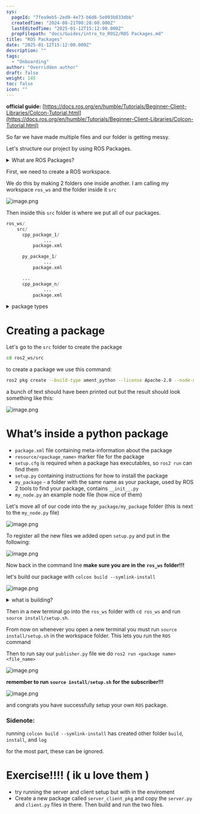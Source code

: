 ```yaml
---
sys:
  pageId: "7fea9eb5-2ed9-4e73-b6d6-5e093b833dbb"
  createdTime: "2024-08-21T00:28:00.000Z"
  lastEditedTime: "2025-01-12T15:12:00.000Z"
  propFilepath: "docs/Guides/intro_to_ROS2/ROS Packages.md"
title: "ROS Packages"
date: "2025-01-12T15:12:00.000Z"
description: ""
tags:
  - "Onboarding"
author: "Overridden author"
draft: false
weight: 145
toc: false
icon: ""
---
```


**official guide:** [https://docs.ros.org/en/humble/Tutorials/Beginner-Client-Libraries/Colcon-Tutorial.html](https://docs.ros.org/en/humble/Tutorials/Beginner-Client-Libraries/Colcon-Tutorial.html)

So far we have made multiple files and our folder is getting messy.

Let's structure our project by using ROS Packages.

<details>

<summary>What are ROS Packages?</summary>

ROS Packages are, as the name implies, packages of code that are highly sharable between ROS developers.

They consist of a folder, `package.xml` file, and source code

```python
      cpp_package_1/
		      ... imagine much code files here ..
          package.xml
```

</details>

First, we need to create a ROS workspace.

We do this by making 2 folders one inside another. I am calling my workspace `ros_ws` and the folder inside it `src`

![image.png](https://prod-files-secure.s3.us-west-2.amazonaws.com/d518164a-d88e-44d1-a4ee-3adb3bd8bce0/70706947-fd18-4537-a67b-e12946812d31/image.png?X-Amz-Algorithm=AWS4-HMAC-SHA256&X-Amz-Content-Sha256=UNSIGNED-PAYLOAD&X-Amz-Credential=ASIAZI2LB4662IF7CRQ5%2F20250606%2Fus-west-2%2Fs3%2Faws4_request&X-Amz-Date=20250606T230833Z&X-Amz-Expires=3600&X-Amz-Security-Token=IQoJb3JpZ2luX2VjEIz%2F%2F%2F%2F%2F%2F%2F%2F%2F%2FwEaCXVzLXdlc3QtMiJGMEQCIG%2BXz3bkvnvy0eMmhU1u0gQWG6bJ0Cc38Y0KFuNJ8g%2F4AiA55sKws1e%2FsdCn4OyYzSAIKrTW8t3pG75pwyJBznsIUir%2FAwhlEAAaDDYzNzQyMzE4MzgwNSIMf%2BtXjKLehibm7lRLKtwDqMN0N%2FdfYTYnr5VW2rf38POw7En6zlWYLcFHYt2OgPEAftD1JX4q1jofQ8npsOk10d6U4HWEnymNBhdbX7zYDYXgRfN2ZgsuitRYfsxzJ6IF2A0GkdjFkWXEfFvKt3JkM%2F4cRIu77r01fN60v1wV3fVDqx54UmeYwhiQlPyp1RWqxzr8DBI%2Fje3LpvAbEWw79uDrnok4JjWw7mwrG13WrUApjlck5je1mVGivoW7xH5eMZ4MC6dC2%2BpZtw6SqFSK11LFGy6EzjrNsj53AYvuWtZHWHBpJMmLPpfoYKBKzt7wAupLF8tKX3UXXRluL6GF1C99TtrlcFlvrLaCyNKlMGVxN%2FUFCdsFsLdIYMGrPxlwulOVrvCkBh3JVMqotyNVlcpVGv%2FeaPlMX9%2FDjhHCWQQdElHjqw266%2FWkIhd8zi%2FGJqG%2B8lpVW1IGPyZxgmTBpEa74P4UMiV5PGRGlhBd%2Fr9LsL8Wc%2B8SwWvbmJF5V4F%2FZclSoN0MGf%2FwaOmak9dt2ZAdYSzyWRzxYIVPxv8KI1UtI4VCZw6C%2Faqp0kC3mBSyztH4FE4wEN3%2FBC5e3pl4Nn52xR1dxF1kr15mpv3J0c0DwXg1PhYYW%2BATM%2BQoRLRlSx1d%2BSgTEkEhSMkwvJGNwgY6pgFQrzOQ%2BSGg9hYNcW7igNFs%2BprR7L7je%2BTdQnffvVzCq2MxVDEbbDtP7Tm6kmgjJ5VHI4GF6uqr35FFom%2Fn7lqrvTrIZN%2BukFFZ3d4gmKwKcY54iDFWi0ONuIRlVIt87LY%2FVIBh%2FUbk%2B%2BrsKbK4Hm1ix9bLePVfNyRb%2BoNPb7DFiCBRzxOqWJuDyegGx5gplXVzk4R3nmglWQrc5Ujkyb2S9GdRDODj&X-Amz-Signature=0116dcbff7a58181088b8a3a3a361a0aeb54091e98ee859c68209f80649ea738&X-Amz-SignedHeaders=host&x-id=GetObject)

Then inside this `src` folder is where we put all of our packages.

```python
ros_ws/
    src/
      cpp_package_1/
		      ...
          package.xml

      py_package_1/
		      ...
          package.xml

      ...
      cpp_package_n/
		      ...
          package.xml

```

<details>

<summary>package types</summary>

packages can be either `C++` or python.

the intern file structure is different for each but for this guide we will stick to creating python packages

</details>

# Creating a package

Let's go to the `src` folder to create the package

```bash
cd ros2_ws/src
```

to create a package we use this command:

```bash
ros2 pkg create --build-type ament_python --license Apache-2.0 --node-name my_node my_package
```

a bunch of text should have been printed out but the result should look something like this:

![image.png](https://prod-files-secure.s3.us-west-2.amazonaws.com/d518164a-d88e-44d1-a4ee-3adb3bd8bce0/e6cf1e3f-8512-4a3e-b131-079f800bf3e8/image.png?X-Amz-Algorithm=AWS4-HMAC-SHA256&X-Amz-Content-Sha256=UNSIGNED-PAYLOAD&X-Amz-Credential=ASIAZI2LB4662IF7CRQ5%2F20250606%2Fus-west-2%2Fs3%2Faws4_request&X-Amz-Date=20250606T230833Z&X-Amz-Expires=3600&X-Amz-Security-Token=IQoJb3JpZ2luX2VjEIz%2F%2F%2F%2F%2F%2F%2F%2F%2F%2FwEaCXVzLXdlc3QtMiJGMEQCIG%2BXz3bkvnvy0eMmhU1u0gQWG6bJ0Cc38Y0KFuNJ8g%2F4AiA55sKws1e%2FsdCn4OyYzSAIKrTW8t3pG75pwyJBznsIUir%2FAwhlEAAaDDYzNzQyMzE4MzgwNSIMf%2BtXjKLehibm7lRLKtwDqMN0N%2FdfYTYnr5VW2rf38POw7En6zlWYLcFHYt2OgPEAftD1JX4q1jofQ8npsOk10d6U4HWEnymNBhdbX7zYDYXgRfN2ZgsuitRYfsxzJ6IF2A0GkdjFkWXEfFvKt3JkM%2F4cRIu77r01fN60v1wV3fVDqx54UmeYwhiQlPyp1RWqxzr8DBI%2Fje3LpvAbEWw79uDrnok4JjWw7mwrG13WrUApjlck5je1mVGivoW7xH5eMZ4MC6dC2%2BpZtw6SqFSK11LFGy6EzjrNsj53AYvuWtZHWHBpJMmLPpfoYKBKzt7wAupLF8tKX3UXXRluL6GF1C99TtrlcFlvrLaCyNKlMGVxN%2FUFCdsFsLdIYMGrPxlwulOVrvCkBh3JVMqotyNVlcpVGv%2FeaPlMX9%2FDjhHCWQQdElHjqw266%2FWkIhd8zi%2FGJqG%2B8lpVW1IGPyZxgmTBpEa74P4UMiV5PGRGlhBd%2Fr9LsL8Wc%2B8SwWvbmJF5V4F%2FZclSoN0MGf%2FwaOmak9dt2ZAdYSzyWRzxYIVPxv8KI1UtI4VCZw6C%2Faqp0kC3mBSyztH4FE4wEN3%2FBC5e3pl4Nn52xR1dxF1kr15mpv3J0c0DwXg1PhYYW%2BATM%2BQoRLRlSx1d%2BSgTEkEhSMkwvJGNwgY6pgFQrzOQ%2BSGg9hYNcW7igNFs%2BprR7L7je%2BTdQnffvVzCq2MxVDEbbDtP7Tm6kmgjJ5VHI4GF6uqr35FFom%2Fn7lqrvTrIZN%2BukFFZ3d4gmKwKcY54iDFWi0ONuIRlVIt87LY%2FVIBh%2FUbk%2B%2BrsKbK4Hm1ix9bLePVfNyRb%2BoNPb7DFiCBRzxOqWJuDyegGx5gplXVzk4R3nmglWQrc5Ujkyb2S9GdRDODj&X-Amz-Signature=e049c4e8a93551cc9fe679d009c6424aaec9b29a96d78e2d8f66ef2c2c4b5f70&X-Amz-SignedHeaders=host&x-id=GetObject)

# What’s inside a python package

- `package.xml` file containing meta-information about the package
- `resource/<package_name>` marker file for the package
- `setup.cfg` is required when a package has executables, so `ros2 run` can find them
- `setup.py` containing instructions for how to install the package
- `my_package` - a folder with the same name as your package, used by ROS 2 tools to find your package, contains `__init__.py`
- `my_node.py` an example node file (how nice of them)

Let's move all of our code into the `my_package/my_package` folder (this is next to the `my_node.py` file)

![image.png](https://prod-files-secure.s3.us-west-2.amazonaws.com/d518164a-d88e-44d1-a4ee-3adb3bd8bce0/9ce58f11-0da9-4d3e-b86d-506a9685d378/image.png?X-Amz-Algorithm=AWS4-HMAC-SHA256&X-Amz-Content-Sha256=UNSIGNED-PAYLOAD&X-Amz-Credential=ASIAZI2LB4662IF7CRQ5%2F20250606%2Fus-west-2%2Fs3%2Faws4_request&X-Amz-Date=20250606T230833Z&X-Amz-Expires=3600&X-Amz-Security-Token=IQoJb3JpZ2luX2VjEIz%2F%2F%2F%2F%2F%2F%2F%2F%2F%2FwEaCXVzLXdlc3QtMiJGMEQCIG%2BXz3bkvnvy0eMmhU1u0gQWG6bJ0Cc38Y0KFuNJ8g%2F4AiA55sKws1e%2FsdCn4OyYzSAIKrTW8t3pG75pwyJBznsIUir%2FAwhlEAAaDDYzNzQyMzE4MzgwNSIMf%2BtXjKLehibm7lRLKtwDqMN0N%2FdfYTYnr5VW2rf38POw7En6zlWYLcFHYt2OgPEAftD1JX4q1jofQ8npsOk10d6U4HWEnymNBhdbX7zYDYXgRfN2ZgsuitRYfsxzJ6IF2A0GkdjFkWXEfFvKt3JkM%2F4cRIu77r01fN60v1wV3fVDqx54UmeYwhiQlPyp1RWqxzr8DBI%2Fje3LpvAbEWw79uDrnok4JjWw7mwrG13WrUApjlck5je1mVGivoW7xH5eMZ4MC6dC2%2BpZtw6SqFSK11LFGy6EzjrNsj53AYvuWtZHWHBpJMmLPpfoYKBKzt7wAupLF8tKX3UXXRluL6GF1C99TtrlcFlvrLaCyNKlMGVxN%2FUFCdsFsLdIYMGrPxlwulOVrvCkBh3JVMqotyNVlcpVGv%2FeaPlMX9%2FDjhHCWQQdElHjqw266%2FWkIhd8zi%2FGJqG%2B8lpVW1IGPyZxgmTBpEa74P4UMiV5PGRGlhBd%2Fr9LsL8Wc%2B8SwWvbmJF5V4F%2FZclSoN0MGf%2FwaOmak9dt2ZAdYSzyWRzxYIVPxv8KI1UtI4VCZw6C%2Faqp0kC3mBSyztH4FE4wEN3%2FBC5e3pl4Nn52xR1dxF1kr15mpv3J0c0DwXg1PhYYW%2BATM%2BQoRLRlSx1d%2BSgTEkEhSMkwvJGNwgY6pgFQrzOQ%2BSGg9hYNcW7igNFs%2BprR7L7je%2BTdQnffvVzCq2MxVDEbbDtP7Tm6kmgjJ5VHI4GF6uqr35FFom%2Fn7lqrvTrIZN%2BukFFZ3d4gmKwKcY54iDFWi0ONuIRlVIt87LY%2FVIBh%2FUbk%2B%2BrsKbK4Hm1ix9bLePVfNyRb%2BoNPb7DFiCBRzxOqWJuDyegGx5gplXVzk4R3nmglWQrc5Ujkyb2S9GdRDODj&X-Amz-Signature=fef82a17bc438beaf68f9857d309ae631e365528106940b591c41e7f7b09be63&X-Amz-SignedHeaders=host&x-id=GetObject)

To register all the new files we added open `setup.py` and put in the following:

![image.png](https://prod-files-secure.s3.us-west-2.amazonaws.com/d518164a-d88e-44d1-a4ee-3adb3bd8bce0/1cd7c262-4cae-4496-9d75-c178537d24a2/image.png?X-Amz-Algorithm=AWS4-HMAC-SHA256&X-Amz-Content-Sha256=UNSIGNED-PAYLOAD&X-Amz-Credential=ASIAZI2LB4662IF7CRQ5%2F20250606%2Fus-west-2%2Fs3%2Faws4_request&X-Amz-Date=20250606T230833Z&X-Amz-Expires=3600&X-Amz-Security-Token=IQoJb3JpZ2luX2VjEIz%2F%2F%2F%2F%2F%2F%2F%2F%2F%2FwEaCXVzLXdlc3QtMiJGMEQCIG%2BXz3bkvnvy0eMmhU1u0gQWG6bJ0Cc38Y0KFuNJ8g%2F4AiA55sKws1e%2FsdCn4OyYzSAIKrTW8t3pG75pwyJBznsIUir%2FAwhlEAAaDDYzNzQyMzE4MzgwNSIMf%2BtXjKLehibm7lRLKtwDqMN0N%2FdfYTYnr5VW2rf38POw7En6zlWYLcFHYt2OgPEAftD1JX4q1jofQ8npsOk10d6U4HWEnymNBhdbX7zYDYXgRfN2ZgsuitRYfsxzJ6IF2A0GkdjFkWXEfFvKt3JkM%2F4cRIu77r01fN60v1wV3fVDqx54UmeYwhiQlPyp1RWqxzr8DBI%2Fje3LpvAbEWw79uDrnok4JjWw7mwrG13WrUApjlck5je1mVGivoW7xH5eMZ4MC6dC2%2BpZtw6SqFSK11LFGy6EzjrNsj53AYvuWtZHWHBpJMmLPpfoYKBKzt7wAupLF8tKX3UXXRluL6GF1C99TtrlcFlvrLaCyNKlMGVxN%2FUFCdsFsLdIYMGrPxlwulOVrvCkBh3JVMqotyNVlcpVGv%2FeaPlMX9%2FDjhHCWQQdElHjqw266%2FWkIhd8zi%2FGJqG%2B8lpVW1IGPyZxgmTBpEa74P4UMiV5PGRGlhBd%2Fr9LsL8Wc%2B8SwWvbmJF5V4F%2FZclSoN0MGf%2FwaOmak9dt2ZAdYSzyWRzxYIVPxv8KI1UtI4VCZw6C%2Faqp0kC3mBSyztH4FE4wEN3%2FBC5e3pl4Nn52xR1dxF1kr15mpv3J0c0DwXg1PhYYW%2BATM%2BQoRLRlSx1d%2BSgTEkEhSMkwvJGNwgY6pgFQrzOQ%2BSGg9hYNcW7igNFs%2BprR7L7je%2BTdQnffvVzCq2MxVDEbbDtP7Tm6kmgjJ5VHI4GF6uqr35FFom%2Fn7lqrvTrIZN%2BukFFZ3d4gmKwKcY54iDFWi0ONuIRlVIt87LY%2FVIBh%2FUbk%2B%2BrsKbK4Hm1ix9bLePVfNyRb%2BoNPb7DFiCBRzxOqWJuDyegGx5gplXVzk4R3nmglWQrc5Ujkyb2S9GdRDODj&X-Amz-Signature=b01e365e45b5fb039ce9e19be00b1ae6af84331919790b403e1cc55523db6dd6&X-Amz-SignedHeaders=host&x-id=GetObject)

Now back in the command line **make sure you are in the** **`ros_ws`** **folder!!!**

let's build our package with `colcon build --symlink-install`

![image.png](https://prod-files-secure.s3.us-west-2.amazonaws.com/d518164a-d88e-44d1-a4ee-3adb3bd8bce0/2f2a0d27-b173-48fd-b189-5f5c0ce65619/image.png?X-Amz-Algorithm=AWS4-HMAC-SHA256&X-Amz-Content-Sha256=UNSIGNED-PAYLOAD&X-Amz-Credential=ASIAZI2LB4662IF7CRQ5%2F20250606%2Fus-west-2%2Fs3%2Faws4_request&X-Amz-Date=20250606T230833Z&X-Amz-Expires=3600&X-Amz-Security-Token=IQoJb3JpZ2luX2VjEIz%2F%2F%2F%2F%2F%2F%2F%2F%2F%2FwEaCXVzLXdlc3QtMiJGMEQCIG%2BXz3bkvnvy0eMmhU1u0gQWG6bJ0Cc38Y0KFuNJ8g%2F4AiA55sKws1e%2FsdCn4OyYzSAIKrTW8t3pG75pwyJBznsIUir%2FAwhlEAAaDDYzNzQyMzE4MzgwNSIMf%2BtXjKLehibm7lRLKtwDqMN0N%2FdfYTYnr5VW2rf38POw7En6zlWYLcFHYt2OgPEAftD1JX4q1jofQ8npsOk10d6U4HWEnymNBhdbX7zYDYXgRfN2ZgsuitRYfsxzJ6IF2A0GkdjFkWXEfFvKt3JkM%2F4cRIu77r01fN60v1wV3fVDqx54UmeYwhiQlPyp1RWqxzr8DBI%2Fje3LpvAbEWw79uDrnok4JjWw7mwrG13WrUApjlck5je1mVGivoW7xH5eMZ4MC6dC2%2BpZtw6SqFSK11LFGy6EzjrNsj53AYvuWtZHWHBpJMmLPpfoYKBKzt7wAupLF8tKX3UXXRluL6GF1C99TtrlcFlvrLaCyNKlMGVxN%2FUFCdsFsLdIYMGrPxlwulOVrvCkBh3JVMqotyNVlcpVGv%2FeaPlMX9%2FDjhHCWQQdElHjqw266%2FWkIhd8zi%2FGJqG%2B8lpVW1IGPyZxgmTBpEa74P4UMiV5PGRGlhBd%2Fr9LsL8Wc%2B8SwWvbmJF5V4F%2FZclSoN0MGf%2FwaOmak9dt2ZAdYSzyWRzxYIVPxv8KI1UtI4VCZw6C%2Faqp0kC3mBSyztH4FE4wEN3%2FBC5e3pl4Nn52xR1dxF1kr15mpv3J0c0DwXg1PhYYW%2BATM%2BQoRLRlSx1d%2BSgTEkEhSMkwvJGNwgY6pgFQrzOQ%2BSGg9hYNcW7igNFs%2BprR7L7je%2BTdQnffvVzCq2MxVDEbbDtP7Tm6kmgjJ5VHI4GF6uqr35FFom%2Fn7lqrvTrIZN%2BukFFZ3d4gmKwKcY54iDFWi0ONuIRlVIt87LY%2FVIBh%2FUbk%2B%2BrsKbK4Hm1ix9bLePVfNyRb%2BoNPb7DFiCBRzxOqWJuDyegGx5gplXVzk4R3nmglWQrc5Ujkyb2S9GdRDODj&X-Amz-Signature=0ed2e3023d962b5c76a0c73e758953aca67e4aaef9e2ebc98428e28d723f4e7e&X-Amz-SignedHeaders=host&x-id=GetObject)

<details>

<summary>what is building?</summary>

if you are a CS major at Rose-Hulman you will learn the answer to this in CSSE132

but TLDR; is it combines all the code files into one program that can be run easily 

</details>

Then in a new terminal go into the `ros_ws` folder with `cd ros_ws` and run `source install/setup.sh`. 

From now on whenever you open a new terminal you must run `source install/setup.sh` in the workspace folder. This lets you run the `ROS` command

Then to run say our `publisher.py` file we do `ros2 run <package name> <file_name>`

![image.png](https://prod-files-secure.s3.us-west-2.amazonaws.com/d518164a-d88e-44d1-a4ee-3adb3bd8bce0/4f4b1219-3a44-4632-aa0a-ce3471699f59/image.png?X-Amz-Algorithm=AWS4-HMAC-SHA256&X-Amz-Content-Sha256=UNSIGNED-PAYLOAD&X-Amz-Credential=ASIAZI2LB4662IF7CRQ5%2F20250606%2Fus-west-2%2Fs3%2Faws4_request&X-Amz-Date=20250606T230833Z&X-Amz-Expires=3600&X-Amz-Security-Token=IQoJb3JpZ2luX2VjEIz%2F%2F%2F%2F%2F%2F%2F%2F%2F%2FwEaCXVzLXdlc3QtMiJGMEQCIG%2BXz3bkvnvy0eMmhU1u0gQWG6bJ0Cc38Y0KFuNJ8g%2F4AiA55sKws1e%2FsdCn4OyYzSAIKrTW8t3pG75pwyJBznsIUir%2FAwhlEAAaDDYzNzQyMzE4MzgwNSIMf%2BtXjKLehibm7lRLKtwDqMN0N%2FdfYTYnr5VW2rf38POw7En6zlWYLcFHYt2OgPEAftD1JX4q1jofQ8npsOk10d6U4HWEnymNBhdbX7zYDYXgRfN2ZgsuitRYfsxzJ6IF2A0GkdjFkWXEfFvKt3JkM%2F4cRIu77r01fN60v1wV3fVDqx54UmeYwhiQlPyp1RWqxzr8DBI%2Fje3LpvAbEWw79uDrnok4JjWw7mwrG13WrUApjlck5je1mVGivoW7xH5eMZ4MC6dC2%2BpZtw6SqFSK11LFGy6EzjrNsj53AYvuWtZHWHBpJMmLPpfoYKBKzt7wAupLF8tKX3UXXRluL6GF1C99TtrlcFlvrLaCyNKlMGVxN%2FUFCdsFsLdIYMGrPxlwulOVrvCkBh3JVMqotyNVlcpVGv%2FeaPlMX9%2FDjhHCWQQdElHjqw266%2FWkIhd8zi%2FGJqG%2B8lpVW1IGPyZxgmTBpEa74P4UMiV5PGRGlhBd%2Fr9LsL8Wc%2B8SwWvbmJF5V4F%2FZclSoN0MGf%2FwaOmak9dt2ZAdYSzyWRzxYIVPxv8KI1UtI4VCZw6C%2Faqp0kC3mBSyztH4FE4wEN3%2FBC5e3pl4Nn52xR1dxF1kr15mpv3J0c0DwXg1PhYYW%2BATM%2BQoRLRlSx1d%2BSgTEkEhSMkwvJGNwgY6pgFQrzOQ%2BSGg9hYNcW7igNFs%2BprR7L7je%2BTdQnffvVzCq2MxVDEbbDtP7Tm6kmgjJ5VHI4GF6uqr35FFom%2Fn7lqrvTrIZN%2BukFFZ3d4gmKwKcY54iDFWi0ONuIRlVIt87LY%2FVIBh%2FUbk%2B%2BrsKbK4Hm1ix9bLePVfNyRb%2BoNPb7DFiCBRzxOqWJuDyegGx5gplXVzk4R3nmglWQrc5Ujkyb2S9GdRDODj&X-Amz-Signature=05dd0d185e7a6f525ce6abb1b5f63666fe00ccd2026b99cce402164167136ac5&X-Amz-SignedHeaders=host&x-id=GetObject)

**remember to run** **`source install/setup.sh`** **for the subscriber!!!**

![image.png](https://prod-files-secure.s3.us-west-2.amazonaws.com/d518164a-d88e-44d1-a4ee-3adb3bd8bce0/02121119-dad4-49ec-8356-c956108b4243/image.png?X-Amz-Algorithm=AWS4-HMAC-SHA256&X-Amz-Content-Sha256=UNSIGNED-PAYLOAD&X-Amz-Credential=ASIAZI2LB4662IF7CRQ5%2F20250606%2Fus-west-2%2Fs3%2Faws4_request&X-Amz-Date=20250606T230833Z&X-Amz-Expires=3600&X-Amz-Security-Token=IQoJb3JpZ2luX2VjEIz%2F%2F%2F%2F%2F%2F%2F%2F%2F%2FwEaCXVzLXdlc3QtMiJGMEQCIG%2BXz3bkvnvy0eMmhU1u0gQWG6bJ0Cc38Y0KFuNJ8g%2F4AiA55sKws1e%2FsdCn4OyYzSAIKrTW8t3pG75pwyJBznsIUir%2FAwhlEAAaDDYzNzQyMzE4MzgwNSIMf%2BtXjKLehibm7lRLKtwDqMN0N%2FdfYTYnr5VW2rf38POw7En6zlWYLcFHYt2OgPEAftD1JX4q1jofQ8npsOk10d6U4HWEnymNBhdbX7zYDYXgRfN2ZgsuitRYfsxzJ6IF2A0GkdjFkWXEfFvKt3JkM%2F4cRIu77r01fN60v1wV3fVDqx54UmeYwhiQlPyp1RWqxzr8DBI%2Fje3LpvAbEWw79uDrnok4JjWw7mwrG13WrUApjlck5je1mVGivoW7xH5eMZ4MC6dC2%2BpZtw6SqFSK11LFGy6EzjrNsj53AYvuWtZHWHBpJMmLPpfoYKBKzt7wAupLF8tKX3UXXRluL6GF1C99TtrlcFlvrLaCyNKlMGVxN%2FUFCdsFsLdIYMGrPxlwulOVrvCkBh3JVMqotyNVlcpVGv%2FeaPlMX9%2FDjhHCWQQdElHjqw266%2FWkIhd8zi%2FGJqG%2B8lpVW1IGPyZxgmTBpEa74P4UMiV5PGRGlhBd%2Fr9LsL8Wc%2B8SwWvbmJF5V4F%2FZclSoN0MGf%2FwaOmak9dt2ZAdYSzyWRzxYIVPxv8KI1UtI4VCZw6C%2Faqp0kC3mBSyztH4FE4wEN3%2FBC5e3pl4Nn52xR1dxF1kr15mpv3J0c0DwXg1PhYYW%2BATM%2BQoRLRlSx1d%2BSgTEkEhSMkwvJGNwgY6pgFQrzOQ%2BSGg9hYNcW7igNFs%2BprR7L7je%2BTdQnffvVzCq2MxVDEbbDtP7Tm6kmgjJ5VHI4GF6uqr35FFom%2Fn7lqrvTrIZN%2BukFFZ3d4gmKwKcY54iDFWi0ONuIRlVIt87LY%2FVIBh%2FUbk%2B%2BrsKbK4Hm1ix9bLePVfNyRb%2BoNPb7DFiCBRzxOqWJuDyegGx5gplXVzk4R3nmglWQrc5Ujkyb2S9GdRDODj&X-Amz-Signature=11379269eb1ecb321091000127e271ba3afcefac048a13ee8745b1014c5f16b3&X-Amz-SignedHeaders=host&x-id=GetObject)

and congrats you have successfully setup your own `ROS` package.

### Sidenote:

running `colcon build --symlink-install` has created other folder `build`, `install`, and `log`

for the most part, these can be ignored.

# Exercise!!!! ( ik u love them )

- try running the server and client setup but with in the enviroment
- Create a new package called `server_client_pkg` and copy the `server.py` and `client.py` files in there. Then build and run the two files.
